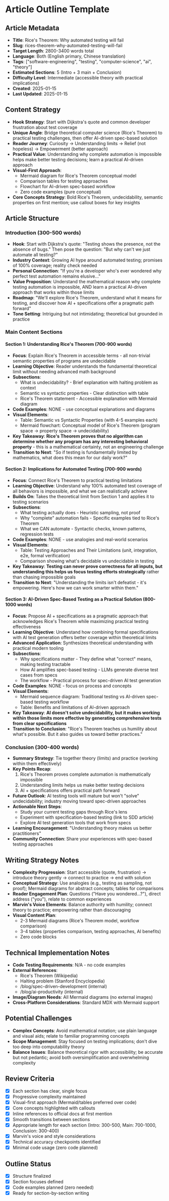 # Article Outline Template

## Article Metadata
- **Title**: Rice's Theorem: Why automated testing will fail
- **Slug**: rices-theorem-why-automated-testing-will-fail
- **Target Length**: 2800-3400 words total
- **Language**: Both (English primary, Chinese translation)
- **Tags**: ["software-engineering", "testing", "computer-science", "ai", "theory"]
- **Estimated Sections**: 5 (Intro + 3 main + Conclusion)
- **Difficulty Level**: Intermediate (accessible theory with practical implications)
- **Created**: 2025-01-15
- **Last Updated**: 2025-01-15

## Content Strategy
- **Hook Strategy**: Start with Dijkstra's quote and common developer frustration about test coverage
- **Unique Angle**: Bridge theoretical computer science (Rice's Theorem) to practical testing challenges, then offer AI-driven spec-based solution
- **Reader Journey**: Curiosity → Understanding limits → Relief (not hopeless) → Empowerment (better approach)
- **Practical Value**: Understanding why complete automation is impossible helps make better testing decisions; learn a practical AI-driven approach
- **Visual-First Approach**: 
  - Mermaid diagram for Rice's Theorem conceptual model
  - Comparison tables for testing approaches
  - Flowchart for AI-driven spec-based workflow
  - Zero code examples (pure conceptual)
- **Core Concepts Strategy**: Bold Rice's Theorem, undecidability, semantic properties on first mention; use callout boxes for key insights

## Article Structure

### Introduction (300-500 words)
- **Hook**: Start with Dijkstra's quote: "Testing shows the presence, not the absence of bugs." Then pose the question: "But why can't we just automate all testing?"
- **Industry Context**: Growing AI hype around automated testing; promises of 100% coverage; reality check needed
- **Personal Connection**: "If you're a developer who's ever wondered why perfect test automation remains elusive..."
- **Value Proposition**: Understand the mathematical reason why complete testing automation is impossible, AND learn a practical AI-driven approach that works within those limits
- **Roadmap**: "We'll explore Rice's Theorem, understand what it means for testing, and discover how AI + specifications offer a pragmatic path forward"
- **Tone Setting**: Intriguing but not intimidating; theoretical but grounded in practice

### Main Content Sections

#### Section 1: Understanding Rice's Theorem (700-900 words)
- **Focus**: Explain Rice's Theorem in accessible terms - all non-trivial semantic properties of programs are undecidable
- **Learning Objective**: Reader understands the fundamental theoretical limit without needing advanced math background
- **Subsections**:
  - What is undecidability? - Brief explanation with halting problem as context
  - Semantic vs syntactic properties - Clear distinction with table
  - Rice's Theorem statement - Accessible explanation with Mermaid diagram
- **Code Examples**: NONE - use conceptual explanations and diagrams
- **Visual Elements**: 
  - Table: Semantic vs Syntactic Properties (with 4-5 examples each)
  - Mermaid flowchart: Conceptual model of Rice's Theorem (program space → property space → undecidability)
- **Key Takeaway**: **Rice's Theorem proves that no algorithm can determine whether any program has any interesting behavioral property** - this is a mathematical certainty, not an engineering challenge
- **Transition to Next**: "So if testing is fundamentally limited by mathematics, what does this mean for our daily work?"

#### Section 2: Implications for Automated Testing (700-900 words)
- **Focus**: Connect Rice's Theorem to practical testing limitations
- **Learning Objective**: Understand why 100% automated test coverage of all behaviors is impossible, and what we can realistically achieve
- **Builds On**: Takes the theoretical limit from Section 1 and applies it to testing scenarios
- **Subsections**:
  - What testing actually does - Heuristic sampling, not proof
  - Why "complete" automation fails - Specific examples tied to Rice's Theorem
  - What we CAN automate - Syntactic checks, known patterns, regression tests
- **Code Examples**: NONE - use analogies and real-world scenarios
- **Visual Elements**: 
  - Table: Testing Approaches and Their Limitations (unit, integration, e2e, formal verification)
  - Comparison showing what's decidable vs undecidable in testing
- **Key Takeaway**: **Testing can never prove correctness for all inputs, but understanding this helps us focus testing efforts strategically** rather than chasing impossible goals
- **Transition to Next**: "Understanding the limits isn't defeatist - it's empowering. Here's how we can work smarter within them."

#### Section 3: AI-Driven Spec-Based Testing as a Practical Solution (800-1000 words)
- **Focus**: Propose AI + specifications as a pragmatic approach that acknowledges Rice's Theorem while maximizing practical testing effectiveness
- **Learning Objective**: Understand how combining formal specifications with AI test generation offers better coverage within theoretical limits
- **Advanced Application**: Synthesizes theoretical understanding with practical modern tooling
- **Subsections**:
  - Why specifications matter - They define what "correct" means, making testing tractable
  - How AI amplifies spec-based testing - LLMs generate diverse test cases from specs
  - The workflow - Practical process for spec-driven AI test generation
- **Code Examples**: NONE - focus on process and concepts
- **Visual Elements**: 
  - Mermaid sequence diagram: Traditional testing vs AI-driven spec-based testing workflow
  - Table: Benefits and limitations of AI-driven approach
- **Key Takeaway**: **AI doesn't solve undecidability, but it makes working within those limits more effective by generating comprehensive tests from clear specifications**
- **Transition to Conclusion**: "Rice's Theorem teaches us humility about what's possible. But it also guides us toward better practices."

### Conclusion (300-400 words)
- **Summary Strategy**: Tie together theory (limits) and practice (working within them effectively)
- **Key Points Recap**: 
  1. Rice's Theorem proves complete automation is mathematically impossible
  2. Understanding limits helps us make better testing decisions
  3. AI + specifications offers practical path forward
- **Future Outlook**: AI testing tools will mature but won't "solve" undecidability; industry moving toward spec-driven approaches
- **Actionable Next Steps**: 
  - Study your current testing gaps through Rice's lens
  - Experiment with specification-based testing (link to SDD article)
  - Explore AI test generation tools that work from specs
- **Learning Encouragement**: "Understanding theory makes us better practitioners"
- **Community Connection**: Share your experiences with spec-based testing approaches

## Writing Strategy Notes
- **Complexity Progression**: Start accessible (quote, frustration) → introduce theory gently → connect to practice → end with solution
- **Conceptual Strategy**: Use analogies (e.g., testing as sampling, not proof); Mermaid diagrams for abstract concepts; tables for comparisons
- **Reader Engagement Plan**: Questions ("Have you wondered...?"), direct address ("you"), relate to common experiences
- **Marvin's Voice Elements**: Balance authority with humility; connect theory to practice; empowering rather than discouraging
- **Visual Content Plan**: 
  - 2-3 Mermaid diagrams (Rice's Theorem model, workflow comparison)
  - 3-4 tables (properties comparison, testing approaches, AI benefits)
  - Zero code blocks

## Technical Implementation Notes
- **Code Testing Requirements**: N/A - no code examples
- **External References**: 
  - Rice's Theorem (Wikipedia)
  - Halting problem (Stanford Encyclopedia)
  - /blog/spec-driven-development (internal)
  - /blog/ai-productivity (internal)
- **Image/Diagram Needs**: All Mermaid diagrams (no external images)
- **Cross-Platform Considerations**: Standard MDX with Mermaid support

## Potential Challenges
- **Complex Concepts**: Avoid mathematical notation; use plain language and visual aids; relate to familiar programming concepts
- **Scope Management**: Stay focused on testing implications; don't dive too deep into computability theory
- **Balance Issues**: Balance theoretical rigor with accessibility; be accurate but not pedantic; avoid both oversimplification and overwhelming complexity

## Review Criteria
- [x] Each section has clear, single focus
- [x] Progressive complexity maintained
- [x] Visual-first approach (Mermaid/tables preferred over code)
- [x] Core concepts highlighted with callouts
- [x] Inline references to official docs at first mention
- [x] Smooth transitions between sections
- [x] Appropriate length for each section (Intro: 300-500, Main: 700-1000, Conclusion: 300-400)
- [x] Marvin's voice and style considerations
- [x] Technical accuracy checkpoints identified
- [x] Minimal code usage (zero code planned)

## Outline Status
- [x] Structure finalized
- [x] Section focuses defined
- [x] Code examples planned (zero needed)
- [x] Ready for section-by-section writing
